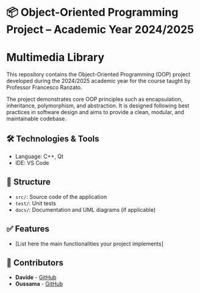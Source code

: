 # 📦 Object-Oriented Programming Project – Academic Year 2024/2025

# Multimedia Library

This repository contains the Object-Oriented Programming (OOP) project developed during the 2024/2025 academic year for the course taught by Professor Francesco Ranzato.

The project demonstrates core OOP principles such as encapsulation, inheritance, polymorphism, and abstraction. It is designed following best practices in software design and aims to provide a clean, modular, and maintainable codebase.

## 🛠️ Technologies & Tools

- Language: C++, Qt
- IDE: VS Code

## 📁 Structure

- `src/`: Source code of the application  
- `test/`: Unit tests  
- `docs/`: Documentation and UML diagrams (if applicable)

## ✅ Features

- [List here the main functionalities your project implements]

## 🤝 Contributors

- **Davide** - [GitHub](https://github.com/DavideColabove)
- **Oussama** - [GitHub](https://github.com/m4hd1-exe)
